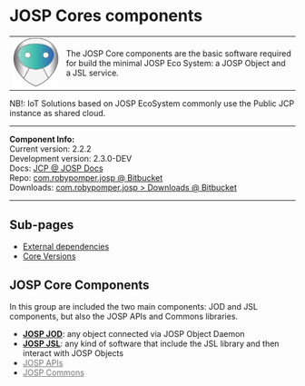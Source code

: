 # JOSP Cores components

<table><tr>
<td>
<img src="JOSP_Logo_250.png" width="200">
</td>
<td>
The JOSP Core components are the basic software required for build the minimal
JOSP Eco System: a JOSP Object and a JSL service.
</td>
</tr></table>

NB!: IoT Solutions based on JOSP EcoSystem commonly use the Public JCP instance
as shared cloud.

---

**Component Info:** <br/>
Current version: 2.2.2 <br/>
Development version: 2.3.0-DEV <br/>
Docs: [JCP @ JOSP Docs](README.md) <br/>
Repo: [com.robypomper.josp @ Bitbucket](https://bitbucket.org/johnosproject_shared/com.robypomper.josp/) <br/>
Downloads: [com.robypomper.josp > Downloads @ Bitbucket](https://bitbucket.org/johnosproject_shared/com.robypomper.josp/downloads/)

---

## Sub-pages

* [External dependencies](external_dependencies.md)
* [Core Versions](core_versions.md)

## JOSP Core Components

In this group are included the two main components: JOD and JSL components,
but also the JOSP APIs and Commons libraries.

* **[<span style='opacity: 100%'>JOSP JOD](jod/README.md)**: any object connected via JOSP Object Daemon
* **[<span style='opacity: 100%'>JOSP JSL</span>](jsl/README.md)**: any kind of software that include the JSL library and then interact with JOSP Objects
* [<span style='opacity: 60%'>JOSP APIs</span>](apis/README.md)
* [<span style='opacity: 60%'>JOSP Commons</span>](commons/README.md)

